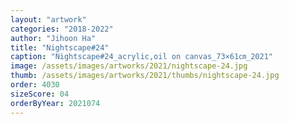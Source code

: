 ```yaml
---
layout: "artwork"
categories: "2018-2022"
author: "Jihoon Ha"
title: "Nightscape#24"
caption: "Nightscape#24_acrylic,oil on canvas_73×61㎝_2021"
image: /assets/images/artworks/2021/nightscape-24.jpg
thumb: /assets/images/artworks/2021/thumbs/nightscape-24.jpg
order: 4030
sizeScore: 04
orderByYear: 2021074
---
```


